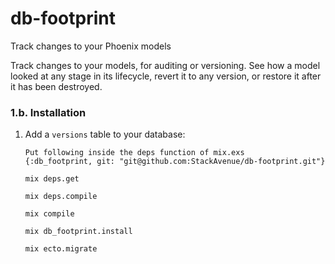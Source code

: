 # db-footprint
Track changes to your Phoenix models


Track changes to your models, for auditing or versioning. See how a model looked
at any stage in its lifecycle, revert it to any version, or restore it after it
has been destroyed.


### 1.b. Installation


1. Add a `versions` table to your database:
	```
	Put following inside the deps function of mix.exs
	{:db_footprint, git: "git@github.com:StackAvenue/db-footprint.git"}
	```

	```
	mix deps.get
	```

	```
	mix deps.compile
	```
	
	```
    mix compile
    ```

    ```
    mix db_footprint.install
    ```

    ```
    mix ecto.migrate
    ```

